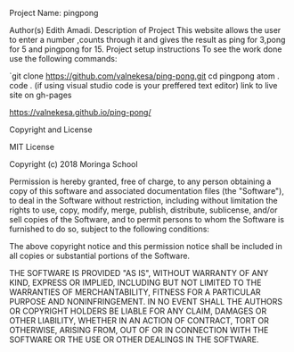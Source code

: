 Project Name: pingpong

Author(s) Edith Amadi. Description of Project This website allows the user to enter a number ,counts through it and gives the result as ping for 3,pong for 5 and pingpong for 15. Project setup instructions To see the work done use the following commands:

`git clone https://github.com/valnekesa/ping-pong.git
cd pingpong
atom .
code . (if using visual studio code is your preffered text editor)
link to live site on gh-pages

https://valnekesa.github.io/ping-pong/

Copyright and License

MIT License

Copyright (c) 2018 Moringa School

Permission is hereby granted, free of charge, to any person obtaining a copy of this software and associated documentation files (the "Software"), to deal in the Software without restriction, including without limitation the rights to use, copy, modify, merge, publish, distribute, sublicense, and/or sell copies of the Software, and to permit persons to whom the Software is furnished to do so, subject to the following conditions:

The above copyright notice and this permission notice shall be included in all copies or substantial portions of the Software.

THE SOFTWARE IS PROVIDED "AS IS", WITHOUT WARRANTY OF ANY KIND, EXPRESS OR IMPLIED, INCLUDING BUT NOT LIMITED TO THE WARRANTIES OF MERCHANTABILITY, FITNESS FOR A PARTICULAR PURPOSE AND NONINFRINGEMENT. IN NO EVENT SHALL THE AUTHORS OR COPYRIGHT HOLDERS BE LIABLE FOR ANY CLAIM, DAMAGES OR OTHER LIABILITY, WHETHER IN AN ACTION OF CONTRACT, TORT OR OTHERWISE, ARISING FROM, OUT OF OR IN CONNECTION WITH THE SOFTWARE OR THE USE OR OTHER DEALINGS IN THE SOFTWARE.
